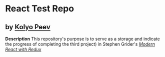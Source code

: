 # React Test Repo
by **[Kolyo Peev](http://www.kolyopeev.eu)** 
---
**Description**
This repository's purpose is to serve as a storage and indicate the progress of completing the third project) in Stephen Grider's [*Modern React with Redux*](https://www.udemy.com/react-redux/)


